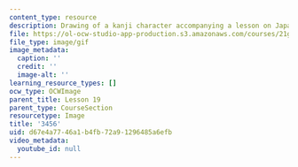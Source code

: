 ```yaml
---
content_type: resource
description: Drawing of a kanji character accompanying a lesson on Japanese.
file: https://ol-ocw-studio-app-production.s3.amazonaws.com/courses/21g-504-japanese-iv-spring-2009/d67e4a7746a1b4fb72a91296485a6efb_3456.gif
file_type: image/gif
image_metadata:
  caption: ''
  credit: ''
  image-alt: ''
learning_resource_types: []
ocw_type: OCWImage
parent_title: Lesson 19
parent_type: CourseSection
resourcetype: Image
title: '3456'
uid: d67e4a77-46a1-b4fb-72a9-1296485a6efb
video_metadata:
  youtube_id: null
---
```

